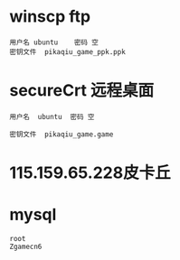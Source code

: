 # winscp  ftp

	用户名 ubuntu    密码 空
	密钥文件  pikaqiu_game_ppk.ppk



#  secureCrt 远程桌面

	用户名  ubuntu  密码 空

	密钥文件  pikaqiu_game.game



# 115.159.65.228皮卡丘



# mysql

	root
	Zgamecn6